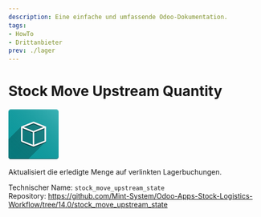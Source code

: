 ```yaml
---
description: Eine einfache und umfassende Odoo-Dokumentation.
tags:
- HowTo
- Drittanbieter
prev: ./lager
---
```

# Stock Move Upstream Quantity
![icon_oms_box](assets/icon_oms_box.png)

Aktualisiert die erledigte Menge auf verlinkten Lagerbuchungen.

Technischer Name: `stock_move_upstream_state`\
Repository: <https://github.com/Mint-System/Odoo-Apps-Stock-Logistics-Workflow/tree/14.0/stock_move_upstream_state>
